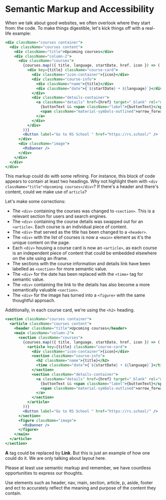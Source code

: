# Semantic Markup and Accessibility

When we talk about good websites, we often overlook where they start from: the code. To make things digestible, let's kick things off with a real-life example:

```jsx
<div className="courses container">
  <div className="courses content">
    <div className="title">Upcoming courses</div>
    <div className="column-2">
      <div className="courses">
        {courses.map(({ title, language, startDate, href, icon }) => (
          <div key={title} className="course-card">
            <div className="icon-container">{icon}</div>
            <div className="course-info">
              <div className="name">{title}</div>
              <div className="date">{`${startDate} • ${language}`}</div>
            </div>
            <div className="details-container">
              <a className="details" href={href} target="_blank" rel="noreferrer">
                {buttonText && <span className="label">{buttonText}</span>}
                <span className="material-symbols-outlined">arrow_forward</span>
              </a>
            </div>
          </div>
        ))}
        <Button label="Go to RS School " href="https://rs.school/" />
      </div>
      <div className="image">
        <RsBanner />
      </div>
    </div>
  </div>
</div>
```

This markup could do with some refining. For instance, this block of code appears to contain at least two headings. Why not highlight them with `<div className="title">Upcoming courses</div>`? If there's a header and there's content, could we make use of `article`?

Let's make some corrections:

- The `<div>` containing the courses was changed to `<section>`. This is a relevant section for users and search engines.
- The `<div>` containing the course details was swapped out for an `<article>`. Each course is an individual piece of content.
- The `<div>` that served as the title has been changed to a `<header>`.
- The `<div>` with the list of courses is now a `<main>` element as it's the unique content on the page.
- Each `<div>` housing a course card is now an `<article>`, as each course is an independent piece of content that could be embedded elsewhere on the site using an iframe.
- The sections with the course information and details link have been labelled as `<section>` for more semantic value.
- The `<div>` for the date has been replaced with the `<time>` tag for semantic value.
- The `<div>` containing the link to the details has also become a more semantically valuable `<section>`.
- The `<div>` for the image has turned into a `<figure>` with the same thoughtful approach.

Additionally, in each course card, we're using the `<h2>` heading.

```jsx
<section className="courses container">
  <article className="courses content">
    <header className="title">Upcoming courses</header>
    <main className="column-2">
      <section className="courses">
        {courses.map(({ title, language, startDate, href, icon }) => (
          <article key={title} className="course-card">
            <div className="icon-container">{icon}</div>
            <section className="course-info">
              <h2 className="name">{title}</h2>
              <time className="date">{`${startDate} • ${language}`}</time>
            </section>
            <section className="details-container">
              <a className="details" href={href} target="_blank" rel="noreferrer">
                {buttonText && <span className="label">{buttonText}</span>}
                <span className="material-symbols-outlined">arrow_forward</span>
              </a>
            </section>
          </article>
        ))}
        <Button label="Go to RS School " href="https://rs.school/" />
      </section>
      <figure className="image">
        <RsBanner />
      </figure>
    </main>
  </article>
</section>
```

**A** tag could be replaced by **Link**. But this is just an example of how one could do it. We are only talking about layout here.

Please at least use semantic markup and remember, we have countless opportunities to express our thoughts.

Use elements such as header, nav, main, section, article, p, aside, footer and ect to accurately reflect the meaning and purpose of the content they contain.
